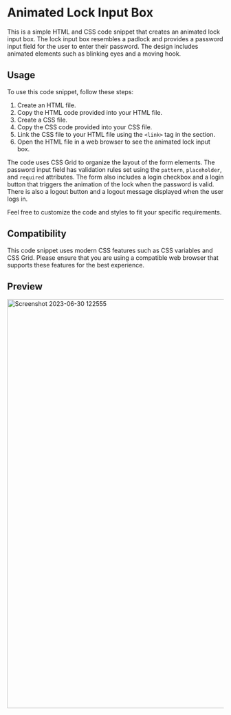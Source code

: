 # Animated Lock Input Box
This is a simple HTML and CSS code snippet that creates an animated lock input box. The lock input box resembles a padlock and provides a password input field for the user to enter their password. The design includes animated elements such as blinking eyes and a moving hook.

## Usage
To use this code snippet, follow these steps:

1. Create an HTML file.
2. Copy the HTML code provided into your HTML file.
3. Create a CSS file.
4. Copy the CSS code provided into your CSS file.
5. Link the CSS file to your HTML file using the `<link>` tag in the <head> section.
6. Open the HTML file in a web browser to see the animated lock input box.
   
The code uses CSS Grid to organize the layout of the form elements. The password input field has validation rules set using the `pattern`, `placeholder`, and `required` attributes. The form also includes a login checkbox and a login button that triggers the animation of the lock when the password is valid. There is also a logout button and a logout message displayed when the user logs in.

Feel free to customize the code and styles to fit your specific requirements.

## Compatibility
This code snippet uses modern CSS features such as CSS variables and CSS Grid. Please ensure that you are using a compatible web browser that supports these features for the best experience.

## Preview
<img width="952" alt="Screenshot 2023-06-30 122555" src="https://github.com/Aarzoo75/Animated-Lock-Input-Box/assets/59678435/d47936d1-72ac-4da9-9453-cd15d99b7ec3">
